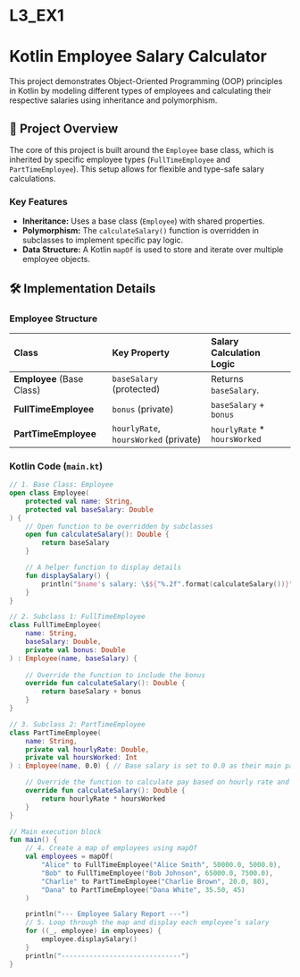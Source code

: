 # L3_EX1
# Kotlin Employee Salary Calculator

This project demonstrates Object-Oriented Programming (OOP) principles in Kotlin by modeling different types of employees and calculating their respective salaries using inheritance and polymorphism.

## 🚀 Project Overview

The core of this project is built around the `Employee` base class, which is inherited by specific employee types (`FullTimeEmployee` and `PartTimeEmployee`). This setup allows for flexible and type-safe salary calculations.

### Key Features
* **Inheritance:** Uses a base class (`Employee`) with shared properties.
* **Polymorphism:** The `calculateSalary()` function is overridden in subclasses to implement specific pay logic.
* **Data Structure:** A Kotlin `mapOf` is used to store and iterate over multiple employee objects.

## 🛠️ Implementation Details

### Employee Structure

| Class | Key Property | Salary Calculation Logic |
| :--- | :--- | :--- |
| **Employee** (Base Class) | `baseSalary` (protected) | Returns `baseSalary`. |
| **FullTimeEmployee** | `bonus` (private) | `baseSalary` + `bonus` |
| **PartTimeEmployee** | `hourlyRate`, `hoursWorked` (private) | `hourlyRate` * `hoursWorked` |

### Kotlin Code (`main.kt`)

```kotlin
// 1. Base Class: Employee
open class Employee(
    protected val name: String,
    protected val baseSalary: Double
) {
    // Open function to be overridden by subclasses
    open fun calculateSalary(): Double {
        return baseSalary
    }

    // A helper function to display details
    fun displaySalary() {
        println("$name's salary: \$${"%.2f".format(calculateSalary())}")
    }
}

// 2. Subclass 1: FullTimeEmployee
class FullTimeEmployee(
    name: String,
    baseSalary: Double,
    private val bonus: Double
) : Employee(name, baseSalary) {
    
    // Override the function to include the bonus
    override fun calculateSalary(): Double {
        return baseSalary + bonus
    }
}

// 3. Subclass 2: PartTimeEmployee
class PartTimeEmployee(
    name: String,
    private val hourlyRate: Double,
    private val hoursWorked: Int
) : Employee(name, 0.0) { // Base salary is set to 0.0 as their main pay is hourly

    // Override the function to calculate pay based on hourly rate and hours
    override fun calculateSalary(): Double {
        return hourlyRate * hoursWorked
    }
}

// Main execution block
fun main() {
    // 4. Create a map of employees using mapOf
    val employees = mapOf(
        "Alice" to FullTimeEmployee("Alice Smith", 50000.0, 5000.0),
        "Bob" to FullTimeEmployee("Bob Johnson", 65000.0, 7500.0),
        "Charlie" to PartTimeEmployee("Charlie Brown", 20.0, 80),
        "Dana" to PartTimeEmployee("Dana White", 35.50, 45)
    )

    println("--- Employee Salary Report ---")
    // 5. Loop through the map and display each employee’s salary
    for ((_, employee) in employees) {
        employee.displaySalary()
    }
    println("------------------------------")
}
